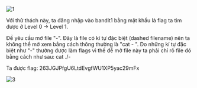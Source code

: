 ![1](https://github.com/user-attachments/assets/7ce14504-b086-49f7-8ba7-d4fb5b837d92)

Với thử thách này, ta đăng nhập vào bandit1 bằng mật khẩu là flag ta tìm được ở Level 0 -> Level 1.

Đề yêu cầu mở file "-". Đây là file có kí tự đặc biệt (dashed filename) nên ta không thể mở xem bằng cách thông thường là "cat - ". Do những kí tự đặc biệt như "-" thường được làm flags vì thế để mở file này ta phải chỉ rõ file đó bằng cách như sau: cat ./-

Ta được flag: 263JGJPfgU6LtdEvgfWU1XP5yac29mFx


![3](https://github.com/user-attachments/assets/c1197a87-d72c-4588-9d45-96ee8d6ad27e)
